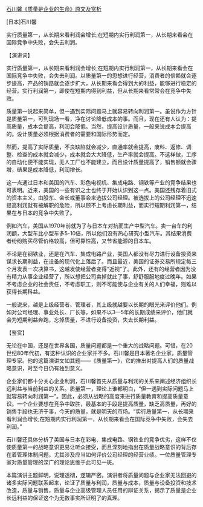 [石川馨《质量是企业的生命》原文及赏析](https://www.vrrw.net/wx/14667.html)

[日本]石川馨

实行质量第一，从长期来看利润会增长;在短期内实行利润第一，从长期来看会在国际竞争中失败，会失去利润。

【演讲词】

实行质量第一，从长期来看利润会增长;在短期内实行利润第一，从长期来看会在国际竞争中失败，会失去利润。以质量第一的思想进行经营，消费者的信赖就会逐步提高，产品的销路就会逐步扩大，从长期来看会得到大的利益，能够进行稳定的经营。实行利润第一，即使在短期内得到利益，但从长期来看常常会在竞争中失败。

质量第一说起来简单，但一遇到实际问题马上就容易转向利润第一。虽说作为方针是质量第一，可到现场一看，净在讨论降低成本的事。而且，现在还有人认为：提高质量，成本会提高，利润会降低。当然，提高设计质量，一般来说成本会提高的。设计质量必须根据消费者的需要和国际形势而定。

然而，提高了实际质量，不良缺陷就会减少，直通率就会提高，废料、返修、调整、检查的成本就会减少，成本就会大大降低，生产率就会提高。不这样做，工序的自动化便不能实现，无人工厂也不能建立。而且设计质量提高了，销售额就会骤增，结果是成本降低，利润增长。

这一点通过日本和美国的汽车、彩色电视机、集成电路、钢铁等产业的竞争结果也可表明。近来，美国的一些有识之士也终于开始认识到这一点。美国还残存着旧式的资本主义，由股东、会长或董事会来选拔公司经理。被选拔上的公司经理不迅速提高利润就有被解职的危险，所以顾不上考虑长期利益，而实行短期利润第一，结果在与日本的竞争中失败了。

例如汽车，美国从1970年前就为了与日本车对抗而生产中型汽车。卖一台车的利润额，大型车比小型车多5-10倍，所以他们没有热心研究小型汽车。其结果消费者纷纷购买尽管价格较高，但可靠性高，又节省能源的日本车。

不论是在钢铁业，还是在汽车、集成电路产业，美国人都没有尽力进行设备投资来谋求长期利益，在设备的现代化上落后了。而且最近，美国的证券交易所规定每三个月发表一次决算书，这越发使经营者变得“近视”了。此外，还有的经营者因为没有精力从事企业经营了，所以想把公司卖掉就此了事，舒舒服服地度过晚年。如果不考虑企业的社会责任，不考虑职工，则不可能使与企业有关的人们幸福，则难以获得长期科益。

一般说来，越是上级经营者、管理者，其上级就越要以长期的眼光来评价他们。例如对公司经理、事业处长、厂长等，如果不以3—5年的长期成绩来评价，他们就会为短期利益奔跑，忘掉质量，不进行设备投资，失去长期利益。



【鉴赏】

无论在中国，还是在世界各国，质量问题都是一个重大的战略问题。可惜，在20世纪80年代初，有这种认识的企业家并不多。石川馨是日本著名企业家，质量管理专家。他的这篇演讲文如其题——《质量第一》，它的推出对提高人们的质量战略意识，时至今日仍有独到意义。

企业家们都十分关心企业利润，石川馨首先从质量与利润的关系来阐述经济组织长远利益与当前利益的关系。质量第一，理论上谁都明白，“但一遇到实际问题马上就容易转向利润第一”。因此，必须从战略的高度来进行质量教育和提高质量意识。一个企业要想在竞争中取胜，最基本的手段是提高质量，缺乏高质量，再好的销售手段也无济于事，今天的质量，就是明天的市场。“实行质量第一，从长期来看利润会增长;在短期内实行利润第一，从长期来看会在国际竞争中失败，会失去利润。”

石川馨还具体分析了美国与日本在彩电、集成电路、钢铁业的竞争优劣，这样不仅使质量第一的战略意识更易让听众接受，而且深刻地指出在质量战略意识的背后存在着管理体制问题，尤其涉及应当如何评价公司经理的经营业绩。一位质量管理专家对质量管理的深广的理论思维于此可见一斑。

本篇演讲主题鲜明，说理透彻，逻辑严密。演讲者将质量问题与企业家无法回避的诸多实际问题联系起来，论证了质量与利润，质量与成本，质量与设备投资和技术改造，质量与销售，质量与企业高级管理人员任用的辩证关系，揭示了质量是企业长远利益的保证这个为无数事实所证明了的真理。

